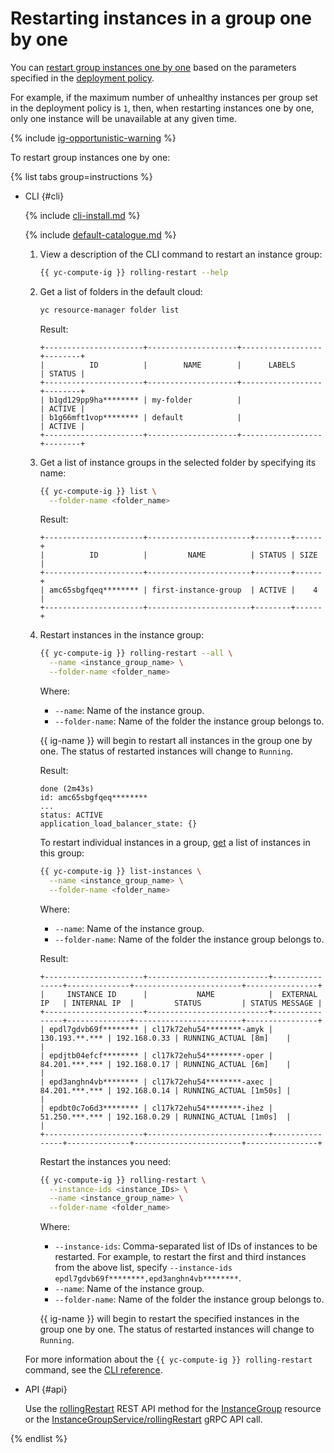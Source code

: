 # Restarting instances in a group one by one

You can [restart group instances one by one](../../concepts/instance-groups/rolling-actions.md) based on the parameters specified in the [deployment policy](../../concepts/instance-groups/policies/deploy-policy.md).

For example, if the maximum number of unhealthy instances per group set in the deployment policy is `1`, then, when restarting instances one by one, only one instance will be unavailable at any given time.

{% include [ig-opportunistic-warning](../../../_includes/compute/ig-opportunistic-warning.md) %}

To restart group instances one by one:

{% list tabs group=instructions %}

- CLI {#cli}

   {% include [cli-install.md](../../../_includes/cli-install.md) %}

   {% include [default-catalogue.md](../../../_includes/default-catalogue.md) %}

   1. View a description of the CLI command to restart an instance group:

      ```bash
      {{ yc-compute-ig }} rolling-restart --help
      ```

   1. Get a list of folders in the default cloud:

      ```bash
      yc resource-manager folder list
      ```

      Result:

      ```text
      +----------------------+--------------------+------------------+--------+
      |          ID          |        NAME        |      LABELS      | STATUS |
      +----------------------+--------------------+------------------+--------+
      | b1gd129pp9ha******** | my-folder          |                  | ACTIVE |
      | b1g66mft1vop******** | default            |                  | ACTIVE |
      +----------------------+--------------------+------------------+--------+
      ```

   1. Get a list of instance groups in the selected folder by specifying its name:

      ```bash
      {{ yc-compute-ig }} list \
        --folder-name <folder_name>
      ```

      Result:

      ```text
      +----------------------+-----------------------+--------+------+
      |          ID          |         NAME          | STATUS | SIZE |
      +----------------------+-----------------------+--------+------+
      | amc65sbgfqeq******** | first-instance-group  | ACTIVE |    4 |
      +----------------------+-----------------------+--------+------+
      ```

   1. Restart instances in the instance group:

      ```bash
      {{ yc-compute-ig }} rolling-restart --all \
        --name <instance_group_name> \
        --folder-name <folder_name>
      ```

      Where:
      * `--name`: Name of the instance group.
      * `--folder-name`: Name of the folder the instance group belongs to.

      {{ ig-name }} will begin to restart all instances in the group one by one. The status of restarted instances will change to `Running`.

      Result:

      ```text
      done (2m43s)
      id: amc65sbgfqeq********
      ...
      status: ACTIVE
      application_load_balancer_state: {}
      ```

      To restart individual instances in a group, [get](./get-list-instances.md) a list of instances in this group:

      ```bash
      {{ yc-compute-ig }} list-instances \
        --name <instance_group_name> \
        --folder-name <folder_name>
      ```

      Where:
      * `--name`: Name of the instance group.
      * `--folder-name`: Name of the folder the instance group belongs to.

      Result:

      ```text
      +----------------------+---------------------------+----------------+--------------+------------------------+----------------+
      |     INSTANCE ID      |           NAME            |  EXTERNAL IP   | INTERNAL IP  |         STATUS         | STATUS MESSAGE |
      +----------------------+---------------------------+----------------+--------------+------------------------+----------------+
      | epdl7gdvb69f******** | cl17k72ehu54********-amyk | 130.193.**.*** | 192.168.0.33 | RUNNING_ACTUAL [8m]    |                |
      | epdjtb04efcf******** | cl17k72ehu54********-oper | 84.201.***.*** | 192.168.0.17 | RUNNING_ACTUAL [6m]    |                |
      | epd3anghn4vb******** | cl17k72ehu54********-axec | 84.201.***.*** | 192.168.0.14 | RUNNING_ACTUAL [1m50s] |                |
      | epdbt0c7o6d3******** | cl17k72ehu54********-ihez | 51.250.***.*** | 192.168.0.29 | RUNNING_ACTUAL [1m0s]  |                |
      +----------------------+---------------------------+----------------+--------------+------------------------+----------------+
      ```

      Restart the instances you need:

      ```bash
      {{ yc-compute-ig }} rolling-restart \
        --instance-ids <instance_IDs> \
        --name <instance_group_name> \
        --folder-name <folder_name>
      ```

      Where:
      * `--instance-ids`: Comma-separated list of IDs of instances to be restarted. For example, to restart the first and third instances from the above list, specify `--instance-ids epdl7gdvb69f********,epd3anghn4vb********`.
      * `--name`: Name of the instance group.
      * `--folder-name`: Name of the folder the instance group belongs to.

      {{ ig-name }} will begin to restart the specified instances in the group one by one. The status of restarted instances will change to `Running`.

   For more information about the `{{ yc-compute-ig }} rolling-restart` command, see the [CLI reference](../../../cli/cli-ref/managed-services/compute/instance-group/rolling-restart.md).

- API {#api}

   Use the [rollingRestart](../../api-ref/InstanceGroup/rollingRestart.md) REST API method for the [InstanceGroup](../../api-ref/InstanceGroup/index.md) resource or the [InstanceGroupService/rollingRestart](../../api-ref/grpc/instance_group_service.md#RollingRestart) gRPC API call.

{% endlist %}